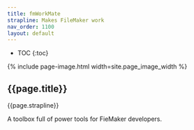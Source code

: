 ```yaml
---
title: fmWorkMate
strapline: Makes FileMaker work
nav_order: 1100
layout: default
---
```

- TOC
{:toc}

{% include page-image.html width=site.page_image_width %}

## {{page.title}}

{{page.strapline}}

A toolbox full of power tools for FieMaker developers.

